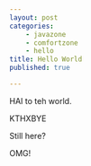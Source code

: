 ```yaml
---
layout: post
categories: 
    - javazone
    - comfortzone
    - hello
title: Hello World
published: true

---
```


HAI to teh world.

KTHXBYE

Still here?

OMG!